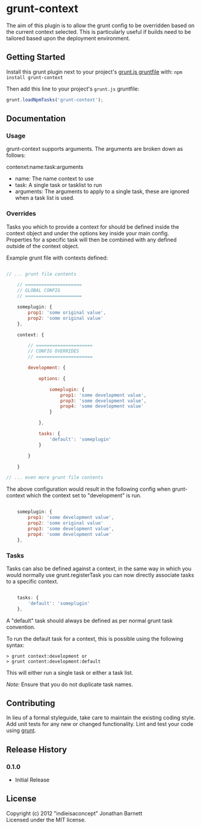 # grunt-context

The aim of this plugin is to allow the grunt config to be overridden based on the current context selected. This is particularly useful if builds need to be tailored based upon the deployment environment.

## Getting Started
Install this grunt plugin next to your project's [grunt.js gruntfile][getting_started] with: `npm install grunt-context`

Then add this line to your project's `grunt.js` gruntfile:

```javascript
grunt.loadNpmTasks('grunt-context');
```

[grunt]: https://github.com/cowboy/grunt
[getting_started]: https://github.com/cowboy/grunt/blob/master/docs/getting_started.md

## Documentation

### Usage

grunt-context supports arguments. The arguments are broken down as follows:

contenxt:name:task:arguments

+ name: The name context to use
+ task: A single task or tasklist to run
+ arguments: The arguments to apply to a single task, these are ignored when a task list is used.

### Overrides

Tasks you which to provide a context for should be defined inside the context object and under the options key inside your main config. Properties for a specific task will then be combined with any defined outside of the context object.

Example grunt file with contexts defined:

```javascript

// ... grunt file contents

    // =====================
    // GLOBAL CONFIG
    // =====================

    someplugin: {
        prop1: 'some original value',
        prop2: 'some original value'
    },

    context: {

        // =====================
        // CONFIG OVERRIDES
        // =====================

        development: {

            options: {

                someplugin: {
                    prop1: 'some development value',
                    prop3: 'some development value',
                    prop4: 'some development value'
                }

            },

            tasks: {
                'default': 'someplugin'
            }

        }

    }

// ... even more grunt file contents

```

The above configuration would result in the following config when grunt-context which the context set to "development" is run.

```javascript

    someplugin: {
        prop1: 'some development value',
        prop2: 'some original value'        
        prop3: 'some development value',
        prop4: 'some development value'
    },

```

### Tasks

Tasks can also be defined against a context, in the same way in which you would normally use grunt.registerTask you can now directly associate tasks to a specific context.

```javascript

    tasks: {
        'default': 'someplugin'
    },

```

A "default" task should always be defined as per normal grunt task convention.

To run the default task for a context, this is possible using the following syntax:

```
> grunt context:development or
> grunt content:development:default
```

This will either run a single task or either a task list.

*Note:* Ensure that you do not duplicate task names.

## Contributing
In lieu of a formal styleguide, take care to maintain the existing coding style. Add unit tests for any new or changed functionality. Lint and test your code using [grunt][grunt].

## Release History

### 0.1.0
+ Initial Release

## License
Copyright (c) 2012 "indieisaconcept" Jonathan Barnett  
Licensed under the MIT license.